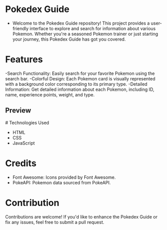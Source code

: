 # Pokedex Guide

- Welcome to the Pokedex Guide repository! This project provides a user-friendly interface to explore and search for information about various Pokemon. Whether you're a seasoned Pokemon trainer or just starting your journey, this Pokedex Guide has got you covered.

# Features

-Search Functionality: Easily search for your favorite Pokemon using the search bar.
-Colorful Design: Each Pokemon card is visually represented with a background color corresponding to its primary type.
-Detailed Information: Get detailed information about each Pokemon, including ID, name, experience points, weight, and type.

## Preview

# Technologies Used

- HTML
- CSS
- JavaScript

# Credits

- Font Awesome: Icons provided by Font Awesome.
- PokeAPI: Pokemon data sourced from PokeAPI.

# Contribution

Contributions are welcome! If you'd like to enhance the Pokedex Guide or fix any issues, feel free to submit a pull request.


